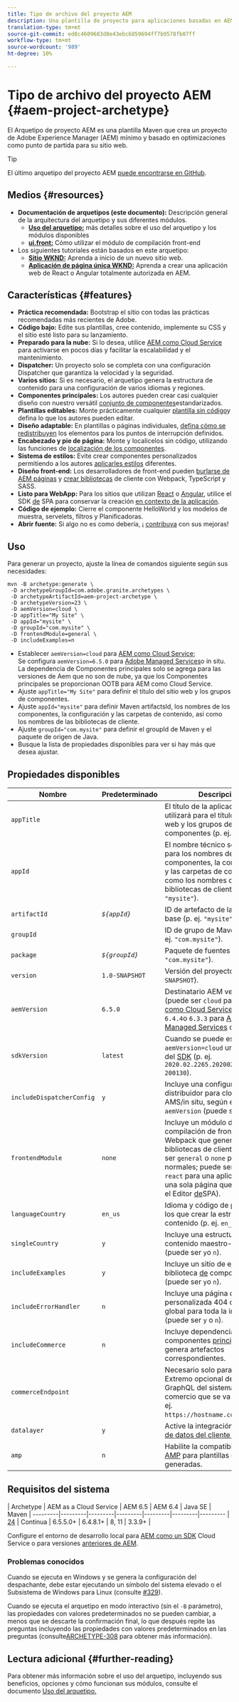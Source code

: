```yaml
---
title: Tipo de archivo del proyecto AEM
description: Una plantilla de proyecto para aplicaciones basadas en AEM
translation-type: tm+mt
source-git-commit: ed8c4609683d8e43ebc6859694ff7b9578fb07ff
workflow-type: tm+mt
source-wordcount: '989'
ht-degree: 10%

---
```



# Tipo de archivo del proyecto AEM {#aem-project-archetype}

El Arquetipo de proyecto AEM es una plantilla Maven que crea un proyecto de Adobe Experience Manager (AEM) mínimo y basado en optimizaciones como punto de partida para su sitio web.

>[!TIP]
>
>El último arquetipo del proyecto AEM [puede encontrarse en GitHub](https://github.com/adobe/aem-project-archetype).

## Medios {#resources}

* **Documentación de arquetipos (este documento):** Descripción general de la arquitectura del arquetipo y sus diferentes módulos.
   * **[Uso del arquetipo:](using.md)** más detalles sobre el uso del arquetipo y los módulos disponibles
   * **[ui.front:](uifrontend.md)** Cómo utilizar el módulo de compilación front-end
* Los siguientes tutoriales están basados en este arquetipo:
   * **[Sitio WKND:](https://docs.adobe.com/content/help/en/experience-manager-learn/getting-started-wknd-tutorial-develop/overview.html)** Aprenda a inicio de un nuevo sitio web.
   * **[Aplicación de página única WKND:](https://helpx.adobe.com/experience-manager/kt/sites/using/getting-started-spa-wknd-tutorial-develop.html)** Aprenda a crear una aplicación web de React o Angular totalmente autorizada en AEM.

## Características {#features}

* **Práctica recomendada:** Bootstrap el sitio con todas las prácticas recomendadas más recientes de Adobe.
* **Código bajo:** Edite sus plantillas, cree contenido, implemente su CSS y el sitio esté listo para su lanzamiento.
* **Preparado para la nube:** Si lo desea, utilice [AEM como Cloud Service](https://docs.adobe.com/content/help/en/experience-manager-cloud-service/landing/home.html) para activarse en pocos días y facilitar la escalabilidad y el mantenimiento.
* **Dispatcher:** Un proyecto solo se completa con una configuración [](https://docs.adobe.com/content/help/es-ES/experience-manager-dispatcher/using/dispatcher.html) Dispatcher que garantiza la velocidad y la seguridad.
* **Varios sitios:** Si es necesario, el arquetipo genera la estructura de contenido para una configuración [](https://docs.adobe.com/content/help/en/experience-manager-65/administering/introduction/msm.html)de varios idiomas y regiones.
* **Componentes principales:** Los autores pueden crear casi cualquier diseño con nuestro versátil [conjunto de componentes](/help/introduction.md)estandarizados.
* **Plantillas editables:** Monte prácticamente cualquier [plantilla sin código](https://docs.adobe.com/content/help/en/experience-manager-learn/sites/page-authoring/template-editor-feature-video-use.html)y defina lo que los autores pueden editar.
* **Diseño adaptable:** En plantillas o páginas individuales, [defina cómo se redistribuyen](https://docs.adobe.com/content/help/es-ES/experience-manager-65/authoring/siteandpage/responsive-layout.html) los elementos para los puntos de interrupción definidos.
* **Encabezado y pie de página:** Monte y localícelos sin código, utilizando las funciones de [localización de los componentes](https://docs.adobe.com/content/help/es-ES/experience-manager-core-components/using/get-started/localization.html).
* **Sistema de estilos:** Evite crear componentes personalizados permitiendo a los autores [aplicarles estilos](https://docs.adobe.com/content/help/en/experience-manager-learn/getting-started-wknd-tutorial-develop/style-system.html) diferentes.
* **Diseño front-end:** Los desarrolladores de front-end pueden [burlarse de AEM páginas](uifrontend.md#webpack-dev-server) y [crear bibliotecas](uifrontend.md) de cliente con Webpack, TypeScript y SASS.
* **Listo para WebApp:** Para los sitios que utilizan [React](uifrontend-react.md) o [Angular](uifrontend-angular.md), utilice el SDK [de](https://docs.adobe.com/content/help/en/experience-manager-64/developing/headless/spas/spa-architecture.html) SPA para conservar la creación [en contexto de la aplicación](https://docs.adobe.com/content/help/en/experience-manager-learn/sites/spa-editor/spa-editor-framework-feature-video-use.html).
* **Código de ejemplo:** Cierre el componente HelloWorld y los modelos de muestra, servelets, filtros y Planificadoras.
* **Abrir fuente:** Si algo no es como debería, ¡ [contribuya](https://github.com/adobe/aem-core-wcm-components/blob/master/CONTRIBUTING.md) con sus mejoras!

## Uso

Para generar un proyecto, ajuste la línea de comandos siguiente según sus necesidades:

```
mvn -B archetype:generate \
 -D archetypeGroupId=com.adobe.granite.archetypes \
 -D archetypeArtifactId=aem-project-archetype \
 -D archetypeVersion=23 \
 -D aemVersion=cloud \
 -D appTitle="My Site" \
 -D appId="mysite" \
 -D groupId="com.mysite" \
 -D frontendModule=general \
 -D includeExamples=n
```

* Establecer `aemVersion=cloud` para [AEM como Cloud Service](https://docs.adobe.com/content/help/en/experience-manager-cloud-service/landing/home.html);\
   Se configura `aemVersion=6.5.0` para [Adobe Managed Services](https://github.com/adobe/aem-project-archetype/tree/master/src/main/archetype/dispatcher.ams)o in situ.
La dependencia de Componentes principales solo se agrega para las versiones de Aem que no son de nube, ya que los Componentes principales se proporcionan OOTB para AEM como Cloud Service.
* Ajuste `appTitle="My Site"` para definir el título del sitio web y los grupos de componentes.
* Ajuste `appId="mysite"` para definir Maven artifactsId, los nombres de los componentes, la configuración y las carpetas de contenido, así como los nombres de las bibliotecas de cliente.
* Ajuste `groupId="com.mysite"` para definir el groupId de Maven y el paquete de origen de Java.
* Busque la lista de propiedades disponibles para ver si hay más que desea ajustar.

## Propiedades disponibles

| Nombre | Predeterminado | Descripción |
--------------------------|----------------|--------------------
| `appTitle` |  | El título de la aplicación se utilizará para el título del sitio web y los grupos de componentes (p. ej. `"My Site"`). |
| `appId` |  | El nombre técnico se utilizará para los nombres de los componentes, la configuración y las carpetas de contenido, así como los nombres de las bibliotecas de cliente (p. ej. `"mysite"`). |
| `artifactId` | *`${appId}`* | ID de artefacto de la mueble base (p. ej. `"mysite"`). |
| `groupId` |  | ID de grupo de Maven base (p. ej. `"com.mysite"`). |
| `package` | *`${groupId}`* | Paquete de fuentes Java (p. ej. `"com.mysite"`). |
| `version` | `1.0-SNAPSHOT` | Versión del proyecto (p. ej. `1.0-SNAPSHOT`). |
| `aemVersion` | `6.5.0` | Destinatario AEM versión (puede ser `cloud` para [AEM como Cloud Service](https://docs.adobe.com/content/help/en/experience-manager-cloud-service/landing/home.html); o `6.5.0`, `6.4.4`o `6.3.3` para [Adobe Managed Services](https://github.com/adobe/aem-project-archetype/tree/master/src/main/archetype/dispatcher.ams) o in situ). |
| `sdkVersion` | `latest` | Cuando se puede especificar `aemVersion=cloud` una versión del [SDK](https://docs.adobe.com/content/help/es-ES/experience-manager-cloud-service/implementing/developing/aem-as-a-cloud-service-sdk.html) (p. ej. `2020.02.2265.20200217T222518Z-200130`). |
| `includeDispatcherConfig` | `y` | Incluye una configuración de distribuidor para cloud o para AMS/in situ, según el valor de `aemVersion` (puede ser `y` o `n`). |
| `frontendModule` | `none` | Incluye un módulo de compilación de front-end de Webpack que genera las bibliotecas de cliente (puede ser `general` o `none` para sitios normales; puede ser `angular` o `react` para una aplicación de una sola página que implemente el Editor [de](https://docs.adobe.com/content/help/en/experience-manager-65/developing/headless/spas/spa-overview.html)SPA). |
| `languageCountry` | `en_us` | Idioma y código de país desde los que crear la estructura de contenido (p. ej. `en_us`). |
| `singleCountry` | `y` | Incluye una estructura de contenido maestro-idioma (puede ser `y`o `n`). |
| `includeExamples` | `y` | Incluye un sitio de ejemplo de la biblioteca [de](https://www.aemcomponents.dev/) componentes (puede ser `y`o `n`). |
| `includeErrorHandler` | `n` | Incluye una página de respuesta personalizada 404 que será global para toda la instancia (puede ser `y` o `n`). |
| `includeCommerce` | `n` | Incluye dependencias de componentes [principales](https://github.com/adobe/aem-core-cif-components) CIF y genera artefactos correspondientes. |
| `commerceEndpoint` |  | Necesario solo para CIF. Extremo opcional del servicio GraphQL del sistema de comercio que se va a utilizar (p. ej. `https://hostname.com/grapql`). |
| `datalayer` | `y` | Active la integración con la capa [de datos del cliente de](/help/developing/data-layer/overview.md)Adobe. |
| `amp` | `n` | Habilite la compatibilidad con [AMP](/help/developing/amp.md) para plantillas de proyecto generadas. |

## Requisitos del sistema

| Archetype | AEM as a Cloud Service | AEM 6.5 | AEM 6.4   | Java SE | Maven |
---------|---------|---------|---------|---------|---------|---------
| [24](https://github.com/adobe/aem-project-archetype/releases/tag/aem-project-archetype-24) | Continua | 6.5.5.0+ | 6.4.8.1+ | 8, 11 | 3.3.9+ |

Configure el entorno de desarrollo local para [AEM como un SDK](https://docs.adobe.com/content/help/es-ES/experience-manager-learn/cloud-service/local-development-environment-set-up/overview.html) Cloud Service o para versiones [anteriores de AEM](https://docs.adobe.com/content/help/en/experience-manager-learn/foundation/development/set-up-a-local-aem-development-environment.html).

### Problemas conocidos

Cuando se ejecuta en Windows y se genera la configuración del despachante, debe estar ejecutando un símbolo del sistema elevado o el Subsistema de Windows para Linux (consulte [#329](https://github.com/adobe/aem-project-archetype/issues/329)).

Cuando se ejecuta el arquetipo en modo interactivo (sin el `-B` parámetro), las propiedades con valores predeterminados no se pueden cambiar, a menos que se descarte la confirmación final, lo que después repite las preguntas incluyendo las propiedades con valores predeterminados en las preguntas (consulte[ARCHETYPE-308](https://issues.apache.org/jira/browse/ARCHETYPE-308) para obtener más información).

## Lectura adicional {#further-reading}

Para obtener más información sobre el uso del arquetipo, incluyendo sus beneficios, opciones y cómo funcionan sus módulos, consulte el documento [Uso del arquetipo.](using.md)
